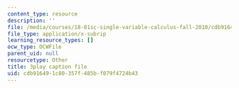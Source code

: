 ```yaml
---
content_type: resource
description: ''
file: /media/courses/18-01sc-single-variable-calculus-fall-2010/cdb916491c80357f485bf079f4724b43_4sTKcvYMNxk.srt
file_type: application/x-subrip
learning_resource_types: []
ocw_type: OCWFile
parent_uid: null
resourcetype: Other
title: 3play caption file
uid: cdb91649-1c80-357f-485b-f079f4724b43
---
```

